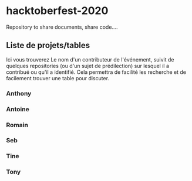 # hacktoberfest-2020
Repository to share documents, share code....

## Liste de projets/tables

Ici vous trouverez Le nom d'un contributeur de l'événement, suivit de quelques repositories 
(ou d'un sujet de prédilection) sur lesquel il a contribué ou qu'il a identifié. 
Cela permettra de facilité les recherche et de facilement trouver une table pour discuter.

### Anthony


### Antoine


### Romain


### Seb


### Tine


### Tony


